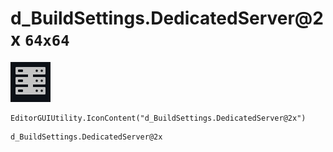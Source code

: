 # d_BuildSettings.DedicatedServer@2x `64x64`
<img src="/img/d_BuildSettings.DedicatedServer@2x.png" width=64 height=64>

``` CSharp
EditorGUIUtility.IconContent("d_BuildSettings.DedicatedServer@2x")
```
```
d_BuildSettings.DedicatedServer@2x
```
